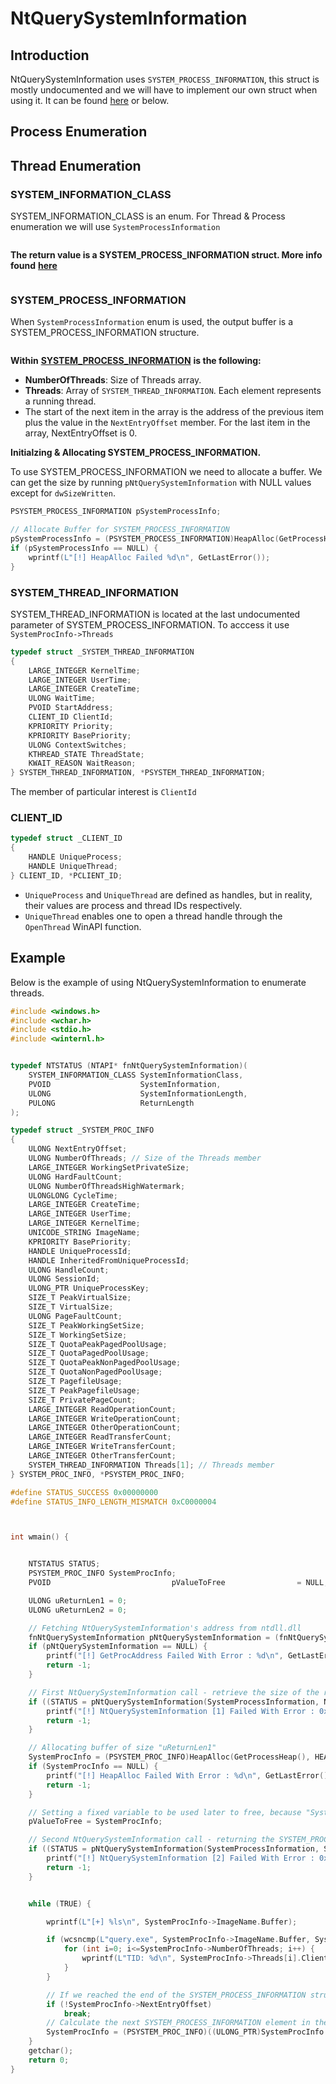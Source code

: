 # NtQuerySystemInformation



## Introduction&#x20;

NtQuerySystemInformation uses `SYSTEM_PROCESS_INFORMATION`, this struct is mostly undocumented and we will have to implement our own struct when using it. It can be found [here](https://ntdoc.m417z.com/system\_process\_information) or below.



## Process Enumeration

##

## Thread Enumeration





### SYSTEM\_INFORMATION\_CLASS

SYSTEM\_INFORMATION\_CLASS is an enum. For Thread & Process enumeration we will use `SystemProcessInformation`

<figure><img src="../../../.gitbook/assets/image (89).png" alt=""><figcaption></figcaption></figure>

**The return value is a SYSTEM\_PROCESS\_INFORMATION struct. More info found** [**here**](https://learn.microsoft.com/en-us/windows/win32/api/winternl/nf-winternl-ntquerysysteminformation)

<figure><img src="../../../.gitbook/assets/image (90).png" alt=""><figcaption></figcaption></figure>

### SYSTEM\_PROCESS\_INFORMATION

When `SystemProcessInformation` enum is used, the output buffer is a SYSTEM\_PROCESS\_INFORMATION structure.

<figure><img src="../../../.gitbook/assets/image (91).png" alt=""><figcaption></figcaption></figure>

**Within** [**SYSTEM\_PROCESS\_INFORMATION**](https://www.geoffchappell.com/studies/windows/km/ntoskrnl/api/ex/sysinfo/process.htm) **is the following:**

* **NumberOfThreads**: Size of Threads array.
* **Threads**: Array of `SYSTEM_THREAD_INFORMATION`. Each element represents a running thread.
* The start of the next item in the array is the address of the previous item plus the value in the `NextEntryOffset` member. For the last item in the array, NextEntryOffset is 0.

**Initialzing & Allocating SYSTEM\_PROCESS\_INFORMATION.**

To use SYSTEM\_PROCESS\_INFORMATION we need to allocate a buffer. We can get the size by running `pNtQuerySystemInformation` with NULL values except for `dwSizeWritten`.

```c
PSYSTEM_PROCESS_INFORMATION pSystemProcessInfo;

// Allocate Buffer for SYSTEM_PROCESS_INFORMATION
pSystemProcessInfo = (PSYSTEM_PROCESS_INFORMATION)HeapAlloc(GetProcessHeap(), 0, dwSize1);
if (pSystemProcessInfo == NULL) {
    wprintf(L"[!] HeapAlloc Failed %d\n", GetLastError());
}

```

### SYSTEM\_THREAD\_INFORMATION

SYSTEM\_THREAD\_INFORMATION is located at the last undocumented parameter of SYSTEM\_PROCESS\_INFORMATION. To acccess it use `SystemProcInfo->Threads`

```c
typedef struct _SYSTEM_THREAD_INFORMATION
{
    LARGE_INTEGER KernelTime;
    LARGE_INTEGER UserTime;
    LARGE_INTEGER CreateTime;
    ULONG WaitTime;
    PVOID StartAddress;
    CLIENT_ID ClientId;
    KPRIORITY Priority;
    KPRIORITY BasePriority;
    ULONG ContextSwitches;
    KTHREAD_STATE ThreadState;
    KWAIT_REASON WaitReason;
} SYSTEM_THREAD_INFORMATION, *PSYSTEM_THREAD_INFORMATION;
```

The member of particular interest is `ClientId`

### CLIENT\_ID

```c
typedef struct _CLIENT_ID
{
    HANDLE UniqueProcess;
    HANDLE UniqueThread;
} CLIENT_ID, *PCLIENT_ID;
```

* `UniqueProcess` and `UniqueThread` are defined as handles, but in reality, their values are process and thread IDs respectively.
* `UniqueThread` enables one to open a thread handle through the `OpenThread` WinAPI function.



## Example

Below is the example of using NtQuerySystemInformation to enumerate threads.

```c
#include <windows.h>
#include <wchar.h>
#include <stdio.h>
#include <winternl.h>


typedef NTSTATUS (NTAPI* fnNtQuerySystemInformation)(
    SYSTEM_INFORMATION_CLASS SystemInformationClass,
    PVOID                    SystemInformation,
    ULONG                    SystemInformationLength,
    PULONG                   ReturnLength
);

typedef struct _SYSTEM_PROC_INFO
{
    ULONG NextEntryOffset;
    ULONG NumberOfThreads; // Size of the Threads member
    LARGE_INTEGER WorkingSetPrivateSize;
    ULONG HardFaultCount;
    ULONG NumberOfThreadsHighWatermark;
    ULONGLONG CycleTime;
    LARGE_INTEGER CreateTime;
    LARGE_INTEGER UserTime;
    LARGE_INTEGER KernelTime;
    UNICODE_STRING ImageName;
    KPRIORITY BasePriority;
    HANDLE UniqueProcessId;
    HANDLE InheritedFromUniqueProcessId;
    ULONG HandleCount;
    ULONG SessionId;
    ULONG_PTR UniqueProcessKey;
    SIZE_T PeakVirtualSize;
    SIZE_T VirtualSize;
    ULONG PageFaultCount;
    SIZE_T PeakWorkingSetSize;
    SIZE_T WorkingSetSize;
    SIZE_T QuotaPeakPagedPoolUsage;
    SIZE_T QuotaPagedPoolUsage;
    SIZE_T QuotaPeakNonPagedPoolUsage;
    SIZE_T QuotaNonPagedPoolUsage;
    SIZE_T PagefileUsage;
    SIZE_T PeakPagefileUsage;
    SIZE_T PrivatePageCount;
    LARGE_INTEGER ReadOperationCount;
    LARGE_INTEGER WriteOperationCount;
    LARGE_INTEGER OtherOperationCount;
    LARGE_INTEGER ReadTransferCount;
    LARGE_INTEGER WriteTransferCount;
    LARGE_INTEGER OtherTransferCount;
    SYSTEM_THREAD_INFORMATION Threads[1]; // Threads member
} SYSTEM_PROC_INFO, *PSYSTEM_PROC_INFO;

#define STATUS_SUCCESS 0x00000000
#define STATUS_INFO_LENGTH_MISMATCH 0xC0000004



int wmain() {


    NTSTATUS STATUS;
    PSYSTEM_PROC_INFO SystemProcInfo;
    PVOID							pValueToFree                = NULL;

    ULONG uReturnLen1 = 0;
    ULONG uReturnLen2 = 0;

    // Fetching NtQuerySystemInformation's address from ntdll.dll
    fnNtQuerySystemInformation pNtQuerySystemInformation = (fnNtQuerySystemInformation)GetProcAddress(GetModuleHandle(L"NTDLL.DLL"), "NtQuerySystemInformation");
    if (pNtQuerySystemInformation == NULL) {
        printf("[!] GetProcAddress Failed With Error : %d\n", GetLastError());
        return -1;
    }

    // First NtQuerySystemInformation call - retrieve the size of the return buffer (uReturnLen1)
    if ((STATUS = pNtQuerySystemInformation(SystemProcessInformation, NULL, 0, &uReturnLen1)) != STATUS_SUCCESS && STATUS != STATUS_INFO_LENGTH_MISMATCH) {
        printf("[!] NtQuerySystemInformation [1] Failed With Error : 0x%0.8X \n", STATUS);
        return -1;
    }

    // Allocating buffer of size "uReturnLen1"
    SystemProcInfo = (PSYSTEM_PROC_INFO)HeapAlloc(GetProcessHeap(), HEAP_ZERO_MEMORY, (SIZE_T)uReturnLen1);
    if (SystemProcInfo == NULL) {
        printf("[!] HeapAlloc Failed With Error : %d\n", GetLastError());
        return -1;
    }

    // Setting a fixed variable to be used later to free, because "SystemProcInfo" will be modefied
    pValueToFree = SystemProcInfo;

    // Second NtQuerySystemInformation call - returning the SYSTEM_PROCESS_INFORMATION array (SystemProcInfo)
    if ((STATUS = pNtQuerySystemInformation(SystemProcessInformation, SystemProcInfo, uReturnLen1, &uReturnLen2)) != STATUS_SUCCESS) {
        printf("[!] NtQuerySystemInformation [2] Failed With Error : 0x%0.8X \n", STATUS);
        return -1;
    }


    while (TRUE) {

        wprintf(L"[+] %ls\n", SystemProcInfo->ImageName.Buffer);

        if (wcsncmp(L"query.exe", SystemProcInfo->ImageName.Buffer, SystemProcInfo->ImageName.Length / sizeof(WCHAR)) == 0) {
            for (int i=0; i<=SystemProcInfo->NumberOfThreads; i++) {
                wprintf(L"TID: %d\n", SystemProcInfo->Threads[i].ClientId.UniqueThread);
            }
        }

        // If we reached the end of the SYSTEM_PROCESS_INFORMATION structure
        if (!SystemProcInfo->NextEntryOffset)
            break;
        // Calculate the next SYSTEM_PROCESS_INFORMATION element in the array
        SystemProcInfo = (PSYSTEM_PROC_INFO)((ULONG_PTR)SystemProcInfo + SystemProcInfo->NextEntryOffset);
    }
    getchar();
    return 0;
}
```

<figure><img src="../../../.gitbook/assets/image (3) (1).png" alt=""><figcaption></figcaption></figure>
